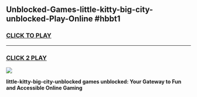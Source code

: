 
## Unblocked-Games-little-kitty-big-city-unblocked-Play-Online #hbbt1
<h3>
<a href="https://news.freeplayer.one?title=little-kitty-big-city-unblocked&ref=3">CLICK TO PLAY</a></h3>
<hr>

<h3>
<a href="https://news.freeplayer.one?title=little-kitty-big-city-unblocked&ref=3">CLICK 2 PLAY</a>
  
</h3>

<a href="https://news.freeplayer.one?title=little-kitty-big-city-unblocked&ref=3"><img src="https://clearcache.store/games.png"></a>


**little-kitty-big-city-unblocked games unblocked: Your Gateway to Fun and Accessible Online Gaming**
